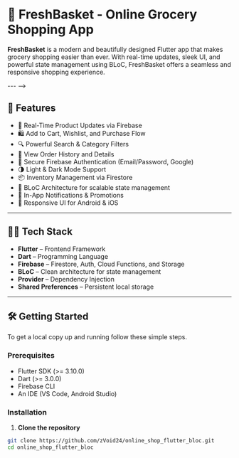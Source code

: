 # 🛒 FreshBasket - Online Grocery Shopping App

**FreshBasket** is a modern and beautifully designed Flutter app that makes grocery shopping easier than ever. With real-time updates, sleek UI, and powerful state management using BLoC, FreshBasket offers a seamless and responsive shopping experience.

<!-- ![FreshBasket Banner](https://your-image-link.com/banner.png) <!-- Replace this with your actual image link -->

--- -->

## 🚀 Features

- 🔄 Real-Time Product Updates via Firebase
- 🛍️ Add to Cart, Wishlist, and Purchase Flow
- 🔍 Powerful Search & Category Filters
- 🧾 View Order History and Details
- 🔐 Secure Firebase Authentication (Email/Password, Google)
- 🌗 Light & Dark Mode Support
- 📦 Inventory Management via Firestore
- 🧠 BLoC Architecture for scalable state management
- 🔔 In-App Notifications & Promotions
- 📱 Responsive UI for Android & iOS

---

## 🧑‍💻 Tech Stack

- **Flutter** – Frontend Framework
- **Dart** – Programming Language
- **Firebase** – Firestore, Auth, Cloud Functions, and Storage
- **BLoC** – Clean architecture for state management
- **Provider** – Dependency Injection
- **Shared Preferences** – Persistent local storage

---

<!-- ## 📱 Screenshots

| Home Screen | Product Detail | Cart Screen |
|-------------|----------------|-------------|
| ![](https://your-image-link.com/home.png) | ![](https://your-image-link.com/product.png) | ![](https://your-image-link.com/cart.png) |

--- -->

## 🛠️ Getting Started

To get a local copy up and running follow these simple steps.

### Prerequisites

- Flutter SDK (>= 3.10.0)
- Dart (>= 3.0.0)
- Firebase CLI
- An IDE (VS Code, Android Studio)

### Installation

1. **Clone the repository**

```bash
git clone https://github.com/zVoid24/online_shop_flutter_bloc.git
cd online_shop_flutter_bloc
